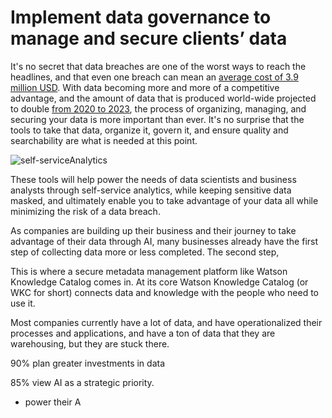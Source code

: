 # Implement data governance to manage and secure clients’ data

It's no secret that data breaches are one of the worst ways
to reach the headlines, and that even one breach can mean an [average cost of 3.9 million USD](https://www.varonis.com/blog/data-breach-statistics/). With data 
becoming more and more of a competitive advantage, and the amount of data that is produced world-wide 
projected to double [from 2020 to 2023](https://www.statista.com/statistics/871513/worldwide-data-created/), 
the process of organizing, managing, and securing your data is more 
important than ever. It's no surprise that the tools to take that data, organize it, govern it, and ensure quality and searchability are what is needed at 
this point. 

![self-serviceAnalytics](https://user-images.githubusercontent.com/10428517/84090628-33af9900-a9a7-11ea-8df8-339831c5aa8e.png)

These tools will help power the needs of data scientists and business analysts
through self-service analytics, while keeping sensitive data masked, and ultimately enable you 
to take advantage of your data all while minimizing the risk of a data breach. 



As companies are building up their business and their journey to take advantage of their data 
through AI, many businesses already have the first step of collecting data more or less completed. 
The second step, 

This is 
where a secure metadata management platform like Watson Knowledge Catalog comes in. At its core
Watson Knowledge Catalog (or WKC for short) connects data and knowledge with the people who need 
to use it. 

Most companies currently have a lot of data, and have operationalized their processes and applications, and
have a ton of data that they are warehousing, but they are stuck there. 





90% plan greater investments in data

85% view AI as a strategic priority.

* power their A